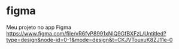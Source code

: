 # figma
Meu projeto no app Figma
https://www.figma.com/file/vR6fyP8991xNIQ9GfBXFzL/Untitled?type=design&node-id=0-1&mode=design&t=CKJVTouxuK8ZJ11e-0
